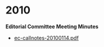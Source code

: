 # 2010

**Editorial Committee Meeting Minutes**

- [ec-callnotes-20100114.pdf](./ec-callnotes-20100114.pdf) 
